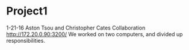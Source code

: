 # Project1
1-21-16 Aston Tsou and Christopher Cates Collaboration
http://172.20.0.90:3200/
We worked on two computers, and divided up responsibilities.
